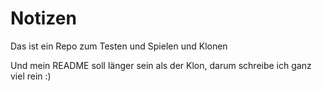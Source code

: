 # Notizen

Das ist ein Repo zum Testen und Spielen und Klonen

Und mein README soll länger sein als der Klon, darum schreibe ich ganz viel rein :)

